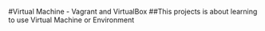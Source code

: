 #Virtual Machine - Vagrant and VirtualBox
##This projects is about learning to use Virtual Machine or Environment
